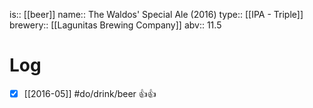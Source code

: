 is:: [[beer]]
name:: The Waldos' Special Ale (2016)
type:: [[IPA - Triple]]
brewery:: [[Lagunitas Brewing Company]]
abv:: 11.5

# Log
- [x] [[2016-05]] #do/drink/beer 👍👍
